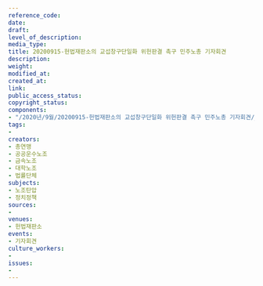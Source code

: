 ```yaml
---
reference_code: 
date: 
draft: 
level_of_description: 
media_type: 
title: 20200915-헌법재판소의 교섭창구단일화 위헌판결 촉구 민주노총 기자회견
description: 
weight: 
modified_at: 
created_at: 
link: 
public_access_status: 
copyright_status: 
components:
- "/2020년/9월/20200915-헌법재판소의 교섭창구단일화 위헌판결 촉구 민주노총 기자회견/_PIG4474.JPG"
tags:
- 
creators:
- 총연맹
- 공공운수노조
- 금속노조
- 대학노조
- 법률단체
subjects:
- 노조탄압
- 정치정책
sources:
- 
venues:
- 헌법재판소
events:
- 기자회견
culture_workers:
- 
issues:
- 
---
```

